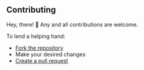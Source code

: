 ## Contributing

Hey, there! 👋 Any and all contributions are welcome.

To lend a helping hand:
* [Fork the repository](https://help.github.com/articles/fork-a-repo/)
* Make your desired changes
* [Create a pull request](https://help.github.com/articles/creating-a-pull-request/)
